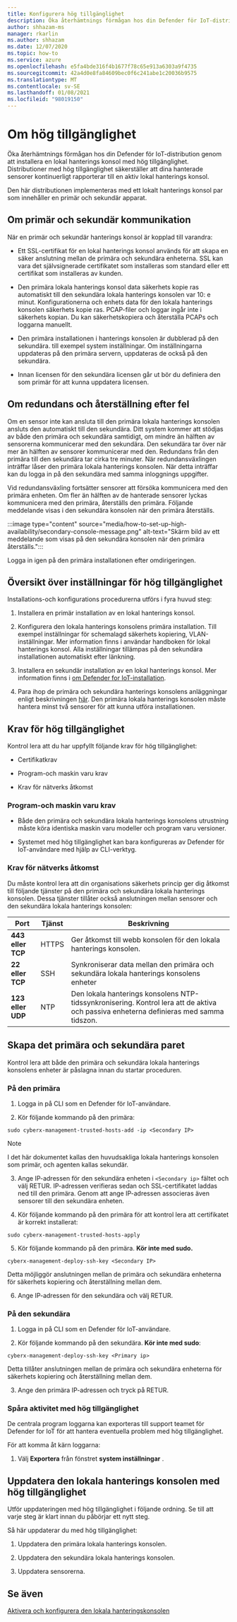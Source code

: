 ```yaml
---
title: Konfigurera hög tillgänglighet
description: Öka återhämtnings förmågan hos din Defender för IoT-distribution genom att installera en lokal hanterings konsol med hög tillgänglighet. Distributioner med hög tillgänglighet säkerställer att dina hanterade sensorer kontinuerligt rapporterar till en aktiv lokal hanterings konsol.
author: shhazam-ms
manager: rkarlin
ms.author: shhazam
ms.date: 12/07/2020
ms.topic: how-to
ms.service: azure
ms.openlocfilehash: e5fa4bde316f4b1677f78c65e913a6303a9f4735
ms.sourcegitcommit: 42a4d0e8fa84609bec0f6c241abe1c20036b9575
ms.translationtype: MT
ms.contentlocale: sv-SE
ms.lasthandoff: 01/08/2021
ms.locfileid: "98019150"
---
```

# <a name="about-high-availability"></a>Om hög tillgänglighet

Öka återhämtnings förmågan hos din Defender för IoT-distribution genom att installera en lokal hanterings konsol med hög tillgänglighet. Distributioner med hög tillgänglighet säkerställer att dina hanterade sensorer kontinuerligt rapporterar till en aktiv lokal hanterings konsol.

Den här distributionen implementeras med ett lokalt hanterings konsol par som innehåller en primär och sekundär apparat.

## <a name="about-primary-and-secondary-communication"></a>Om primär och sekundär kommunikation

När en primär och sekundär hanterings konsol är kopplad till varandra:

- Ett SSL-certifikat för en lokal hanterings konsol används för att skapa en säker anslutning mellan de primära och sekundära enheterna. SSL kan vara det självsignerade certifikatet som installeras som standard eller ett certifikat som installeras av kunden.

- Den primära lokala hanterings konsol data säkerhets kopie ras automatiskt till den sekundära lokala hanterings konsolen var 10: e minut. Konfigurationerna och enhets data för den lokala hanterings konsolen säkerhets kopie ras. PCAP-filer och loggar ingår inte i säkerhets kopian. Du kan säkerhetskopiera och återställa PCAPs och loggarna manuellt.

- Den primära installationen i hanterings konsolen är dubblerad på den sekundära. till exempel system inställningar. Om inställningarna uppdateras på den primära servern, uppdateras de också på den sekundära.

- Innan licensen för den sekundära licensen går ut bör du definiera den som primär för att kunna uppdatera licensen.

## <a name="about-failover-and-failback"></a>Om redundans och återställning efter fel

Om en sensor inte kan ansluta till den primära lokala hanterings konsolen ansluts den automatiskt till den sekundära. Ditt system kommer att stödjas av både den primära och sekundära samtidigt, om mindre än hälften av sensorerna kommunicerar med den sekundära. Den sekundära tar över när mer än hälften av sensorer kommunicerar med den. Redundans från den primära till den sekundära tar cirka tre minuter. När redundansväxlingen inträffar låser den primära lokala hanterings konsolen. När detta inträffar kan du logga in på den sekundära med samma inloggnings uppgifter.

Vid redundansväxling fortsätter sensorer att försöka kommunicera med den primära enheten. Om fler än hälften av de hanterade sensorer lyckas kommunicera med den primära, återställs den primära. Följande meddelande visas i den sekundära konsolen när den primära återställs.

:::image type="content" source="media/how-to-set-up-high-availability/secondary-console-message.png" alt-text="Skärm bild av ett meddelande som visas på den sekundära konsolen när den primära återställs.":::

Logga in igen på den primära installationen efter omdirigeringen.

## <a name="high-availability-setup-overview"></a>Översikt över inställningar för hög tillgänglighet

Installations-och konfigurations procedurerna utförs i fyra huvud steg:

1. Installera en primär installation av en lokal hanterings konsol. 

2. Konfigurera den lokala hanterings konsolens primära installation. Till exempel inställningar för schemalagd säkerhets kopiering, VLAN-inställningar. Mer information finns i användar handboken för lokal hanterings konsol. Alla inställningar tillämpas på den sekundära installationen automatiskt efter länkning.

3. Installera en sekundär installation av en lokal hanterings konsol. Mer information finns i [om Defender for IoT-installation](how-to-install-software.md).

4. Para ihop de primära och sekundära hanterings konsolens anläggningar enligt beskrivningen [här](https://infrascale.secure.force.com/pkb/articles/Support_Article/How-to-access-your-Appliance-Management-Console). Den primära lokala hanterings konsolen måste hantera minst två sensorer för att kunna utföra installationen.

## <a name="high-availability-requirements"></a>Krav för hög tillgänglighet

Kontrol lera att du har uppfyllt följande krav för hög tillgänglighet:

- Certifikatkrav

- Program-och maskin varu krav

- Krav för nätverks åtkomst

### <a name="software-and-hardware-requirements"></a>Program-och maskin varu krav

- Både den primära och sekundära lokala hanterings konsolens utrustning måste köra identiska maskin varu modeller och program varu versioner.

- Systemet med hög tillgänglighet kan bara konfigureras av Defender för IoT-användare med hjälp av CLI-verktyg.

### <a name="network-access-requirements"></a>Krav för nätverks åtkomst

Du måste kontrol lera att din organisations säkerhets princip ger dig åtkomst till följande tjänster på den primära och sekundära lokala hanterings konsolen. Dessa tjänster tillåter också anslutningen mellan sensorer och den sekundära lokala hanterings konsolen:

|Port|Tjänst|Beskrivning|
|----|-------|-----------|
|**443 eller TCP**|HTTPS|Ger åtkomst till webb konsolen för den lokala hanterings konsolen.|
|**22 eller TCP**|SSH|Synkroniserar data mellan den primära och sekundära lokala hanterings konsolens enheter|
|**123 eller UDP**|NTP| Den lokala hanterings konsolens NTP-tidssynkronisering. Kontrol lera att de aktiva och passiva enheterna definieras med samma tidszon.|

## <a name="create-the-primary-and-secondary-pair"></a>Skapa det primära och sekundära paret

Kontrol lera att både den primära och sekundära lokala hanterings konsolens enheter är påslagna innan du startar proceduren.  

### <a name="on-the-primary"></a>På den primära

1. Logga in på CLI som en Defender för IoT-användare.

2. Kör följande kommando på den primära:

```azurecli-interactive
sudo cyberx-management-trusted-hosts-add -ip <Secondary IP>
```

>[!NOTE]
>I det här dokumentet kallas den huvudsakliga lokala hanterings konsolen som primär, och agenten kallas sekundär.

3. Ange IP-adressen för den sekundära enheten i ```<Secondary ip>``` fältet och välj RETUR. IP-adressen verifieras sedan och SSL-certifikatet laddas ned till den primära. Genom att ange IP-adressen associeras även sensorer till den sekundära enheten.

4. Kör följande kommando på den primära för att kontrol lera att certifikatet är korrekt installerat:

```azurecli-interactive
sudo cyberx-management-trusted-hosts-apply
```

5. Kör följande kommando på den primära. **Kör inte med sudo.**

```azurecli-interactive
cyberx-management-deploy-ssh-key <Secondary IP>
```

Detta möjliggör anslutningen mellan de primära och sekundära enheterna för säkerhets kopiering och återställning mellan dem.

6. Ange IP-adressen för den sekundära och välj RETUR.

### <a name="on-the-secondary"></a>På den sekundära

1. Logga in på CLI som en Defender för IoT-användare.

2. Kör följande kommando på den sekundära. **Kör inte med sudo**:

```azurecli-interactive
cyberx-management-deploy-ssh-key <Primary ip>
```

Detta tillåter anslutningen mellan de primära och sekundära enheterna för säkerhets kopiering och återställning mellan dem.

3. Ange den primära IP-adressen och tryck på RETUR.

### <a name="track-high-availability-activity"></a>Spåra aktivitet med hög tillgänglighet

De centrala program loggarna kan exporteras till support teamet för Defender for IoT för att hantera eventuella problem med hög tillgänglighet.  

För att komma åt kärn loggarna:

1. Välj **Exportera** från fönstret **system inställningar** .

## <a name="update-the-on-premises-management-console-with-high-availability"></a>Uppdatera den lokala hanterings konsolen med hög tillgänglighet

Utför uppdateringen med hög tillgänglighet i följande ordning. Se till att varje steg är klart innan du påbörjar ett nytt steg.

Så här uppdaterar du med hög tillgänglighet:

1. Uppdatera den primära lokala hanterings konsolen.

2. Uppdatera den sekundära lokala hanterings konsolen.

3. Uppdatera sensorerna.

## <a name="see-also"></a>Se även

[Aktivera och konfigurera den lokala hanteringskonsolen](how-to-activate-and-set-up-your-on-premises-management-console.md)
